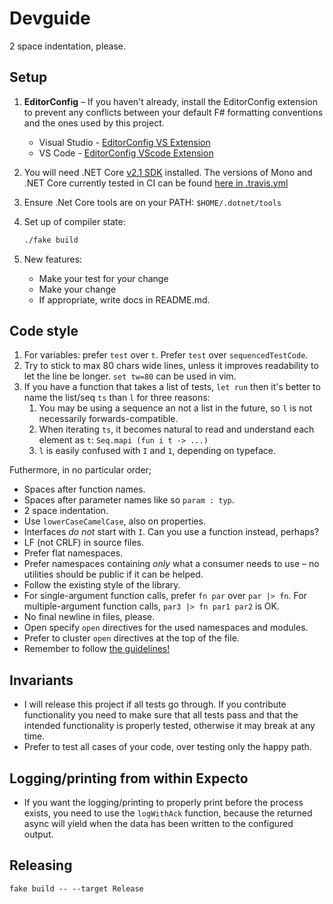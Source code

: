 # Devguide

2 space indentation, please.

## Setup

 1. **EditorConfig** – If you haven't already, install the EditorConfig
    extension to prevent any conflicts between your default F# formatting
    conventions and the ones used by this project.
    * Visual Studio - [EditorConfig VS Extension][ec-vs]
    * VS Code - [EditorConfig VScode Extension][ec-vsc]

 1. You will need .NET Core [v2.1 SDK][netcore-sdk] installed. The versions of Mono and .NET Core currently tested in CI can be found [here in .travis.yml][travis]

 1. Ensure .Net Core tools are on your PATH: `$HOME/.dotnet/tools`

 1. Set up of compiler state:

    ```bash
    ./fake build
    ```

 1. New features:
      * Make your test for your change
      * Make your change
      * If appropriate, write docs in README.md.

## Code style

 1. For variables: prefer `test` over `t`. Prefer `test` over
    `sequencedTestCode`.
 1. Try to stick to max 80 chars wide lines, unless it improves readability to
    let the line be longer. `set tw=80` can be used in vim.
 1. If you have a function that takes a list of tests, `let run` then it's
    better to name the list/seq `ts` than `l` for three reasons:
      1. You may be using a sequence an not a list in the future, so `l` is not
         necessarily forwards-compatible.
      2. When iterating `ts`, it becomes natural to read and understand each
         element as `t`: `Seq.mapi (fun i t -> ...)`
      3. `l` is easily confused with `I` and `1`, depending on typeface.

Futhermore, in no particular order;

 - Spaces after function names.
 - Spaces after parameter names like so `param : typ`.
 - 2 space indentation.
 - Use `lowerCaseCamelCase`, also on properties.
 - Interfaces *do not* start with `I`. Can you use a function instead, perhaps?
 - LF (not CRLF) in source files.
 - Prefer flat namespaces.
 - Prefer namespaces containing *only* what a consumer needs to use – no
   utilities should be public if it can be helped.
 - Follow the existing style of the library.
 - For single-argument function calls, prefer `fn par` over `par |> fn`. For
   multiple-argument function calls, `par3 |> fn par1 par2` is OK.
 - No final newline in files, please.
 - Open specify `open` directives for the used namespaces and modules.
 - Prefer to cluster `open` directives at the top of the file.
 - Remember to follow [the guidelines!](http://devopsreactions.tumblr.com/post/140324458371/when-someone-doesnt-follow-the-coding-style)

## Invariants

 - I will release this project if all tests go through. If you contribute
   functionality you need to make sure that all tests pass and that the intended
   functionality is properly tested, otherwise it may break at any time.
 - Prefer to test all cases of your code, over testing only the happy path.

## Logging/printing from within Expecto

 - If you want the logging/printing to properly print before the process exists,
   you need to use the `logWithAck` function, because the returned async will
   yield when the data has been written to the configured output.

## Releasing

`fake build -- --target Release`

[ec-vs]: https://marketplace.visualstudio.com/items?itemName=EditorConfigTeam.EditorConfig
[ec-vsc]: https://marketplace.visualstudio.com/items?itemName=EditorConfig.EditorConfig
[netcore-sdk]: https://www.microsoft.com/net/download
[netcore-rt]: https://github.com/dotnet/core/blob/master/release-notes/download-archive.md#net-core-11
[travis]: https://github.com/haf/expecto/blob/master/.travis.yml
[mono-dl]: http://www.mono-project.com/download/
[fake]: https://fake.build/fake-gettingstarted.html

